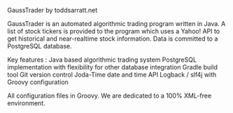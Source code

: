 GaussTrader by toddsarratt.net

GaussTrader is an automated algorithmic trading program written in Java.
A list of stock tickers is provided to the program which uses a Yahoo! API
to get historical and near-realtime stock information. Data is committed to
a PostgreSQL database.

Key features :
Java based algorithmic trading system
PostgreSQL implementation with flexibility for other database integration
Gradle build tool
Git version control
Joda-Time date and time API
Logback / slf4j with Groovy configuration

All configuration files in Groovy. We are dedicated to a 100% XML-free environment.